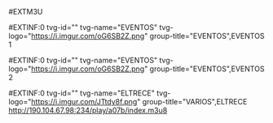 #EXTM3U


#EXTINF:0 tvg-id="" tvg-name="EVENTOS" tvg-logo="https://i.imgur.com/oG6SB2Z.png" group-title="EVENTOS",EVENTOS 1

#EXTINF:0 tvg-id="" tvg-name="EVENTOS" tvg-logo="https://i.imgur.com/oG6SB2Z.png" group-title="EVENTOS",EVENTOS 2

#EXTINF:0 tvg-id="" tvg-name="ELTRECE" tvg-logo="https://i.imgur.com/JTtdy8f.png" group-title="VARIOS",ELTRECE
http://190.104.67.98:234/play/a07b/index.m3u8
